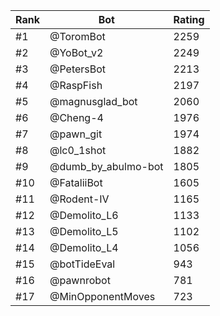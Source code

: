 Rank|Bot|Rating
---|---|---
#1|@ToromBot|2259
#2|@YoBot_v2|2249
#3|@PetersBot|2213
#4|@RaspFish|2197
#5|@magnusglad_bot|2060
#6|@Cheng-4|1976
#7|@pawn_git|1974
#8|@lc0_1shot|1882
#9|@dumb_by_abulmo-bot|1805
#10|@FataliiBot|1605
#11|@Rodent-IV|1165
#12|@Demolito_L6|1133
#13|@Demolito_L5|1102
#14|@Demolito_L4|1056
#15|@botTideEval|943
#16|@pawnrobot|781
#17|@MinOpponentMoves|723
